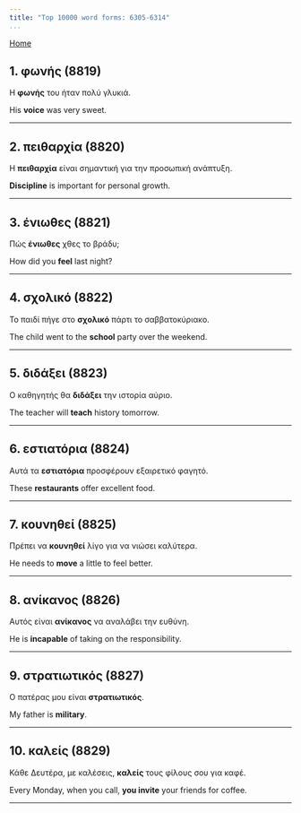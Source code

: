 ```yaml
---
title: "Top 10000 word forms: 6305-6314"
...
```


[Home](./) 

## 1. φωνής (8819)

Η **φωνής** του ήταν πολύ γλυκιά.  

His **voice** was very sweet.

---

## 2. πειθαρχία (8820)

Η **πειθαρχία** είναι σημαντική για την προσωπική ανάπτυξη.

**Discipline** is important for personal growth.

---

## 3. ένιωθες (8821)

Πώς **ένιωθες** χθες το βράδυ;  

How did you **feel** last night?

---

## 4. σχολικό (8822)

Το παιδί πήγε στο **σχολικό** πάρτι το σαββατοκύριακο.  

The child went to the **school** party over the weekend.

---

## 5. διδάξει (8823)

Ο καθηγητής θα **διδάξει** την ιστορία αύριο.

The teacher will **teach** history tomorrow.

---

## 6. εστιατόρια (8824)

Αυτά τα **εστιατόρια** προσφέρουν εξαιρετικό φαγητό.  

These **restaurants** offer excellent food.

---

## 7. κουνηθεί (8825)

Πρέπει να **κουνηθεί** λίγο για να νιώσει καλύτερα.

He needs to **move** a little to feel better.

---

## 8. ανίκανος (8826)

Αυτός είναι **ανίκανος** να αναλάβει την ευθύνη.  

He is **incapable** of taking on the responsibility.

---

## 9. στρατιωτικός (8827)

Ο πατέρας μου είναι **στρατιωτικός**.

My father is **military**.

---

## 10. καλείς (8829)

Κάθε Δευτέρα, με καλέσεις, **καλείς** τους φίλους σου για καφέ.  

Every Monday, when you call, **you invite** your friends for coffee.

---

